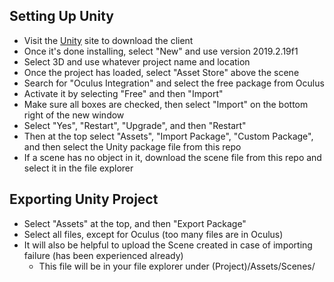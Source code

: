 ## Setting Up Unity

* Visit the [Unity](https://store.unity.com/download) site to download the client
* Once it's done installing, select "New" and use version 2019.2.19f1
* Select 3D and use whatever project name and location
* Once the project has loaded, select "Asset Store" above the scene
* Search for "Oculus Integration" and select the free package from Oculus
* Activate it by selecting "Free" and then "Import"
* Make sure all boxes are checked, then select "Import" on the bottom right of the new window
* Select "Yes", "Restart", "Upgrade", and then "Restart"
* Then at the top select "Assets", "Import Package", "Custom Package", and then select the Unity package file from this repo
* If a scene has no object in it, download the scene file from this repo and select it in the file explorer


## Exporting Unity Project
* Select "Assets" at the top, and then "Export Package"
* Select all files, except for Oculus (too many files are in Oculus)
* It will also be helpful to upload the Scene created in case of importing failure (has been experienced already)
  * This file will be in your file explorer under (Project)/Assets/Scenes/

